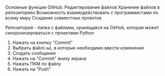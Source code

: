 Основные функции GitHub:
    Редактирование файлов
    Хранение файлов в репозиториях
    Возможность взаимодействовать с программистами по всему миру
    Создание совместных проектов

Репозиторий - папка с файлами, хранящаяся на GitHub, которая может синхронизироваться с проектами Python

1. Нажать на кнопку "Commit"
2. Выбрать файл(-ы), в которые необходимо ввести изменения
3. Создать сообщение 
3. Нажать на "Commit" внизу экрана
4. Нажать ПКМ по файлу
5. Нажать на "Push"